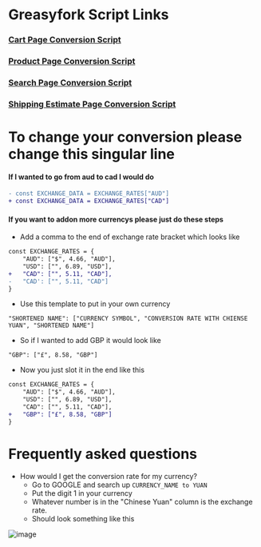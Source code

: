 # Greasyfork Script Links
### [Cart Page Conversion Script](https://greasyfork.org/en/scripts/463216-pandabuy-cart-conversion-prices)
### [Product Page Conversion Script](https://greasyfork.org/en/scripts/463217-pandabuy-product-price-conversion)
### [Search Page Conversion Script](https://greasyfork.org/en/scripts/463218-pandabuy-search-price-conversion)
### [Shipping Estimate Page Conversion Script](https://greasyfork.org/en/scripts/463219-pandabuy-shipping-conversion-prices)

# To change your conversion please change this singular line

#### If I wanted to go from aud to cad I would do
```diff
- const EXCHANGE_DATA = EXCHANGE_RATES["AUD"]
+ const EXCHANGE_DATA = EXCHANGE_RATES["CAD"]
```

#### If you want to addon more currencys please just do these steps
- Add a comma to the end of exchange rate bracket which looks like
```diff
const EXCHANGE_RATES = {
    "AUD": ["$", 4.66, "AUD"],
    "USD": ["", 6.89, "USD"],
+   "CAD": ["", 5.11, "CAD"],
-   "CAD': ["", 5.11, "CAD"]
}
```
- Use this template to put in your own currency
```
"SHORTENED NAME": ["CURRENCY SYMBOL", "CONVERSION RATE WITH CHIENSE YUAN", "SHORTENED NAME"]
```
- So if I wanted to add GBP it would look like
```
"GBP": ["£", 8.58, "GBP"]
```
- Now you just slot it in the end like this
```diff
const EXCHANGE_RATES = {
    "AUD": ["$", 4.66, "AUD"],
    "USD": ["", 6.89, "USD"],
    "CAD": ["", 5.11, "CAD"],
+   "GBP": ["£", 8.58, "GBP"]
}
```

# Frequently asked questions
- How would I get the conversion rate for my currency?
  - Go to GOOGLE and search up `CURRENCY_NAME to YUAN`
  - Put the digit 1 in your currency
  - Whatever number is in the "Chinese Yuan" column is the exchange rate.
  - Should look something like this

![image](https://user-images.githubusercontent.com/94208670/229727762-3bf60020-d076-4806-b095-a845ad17b2c7.png)


